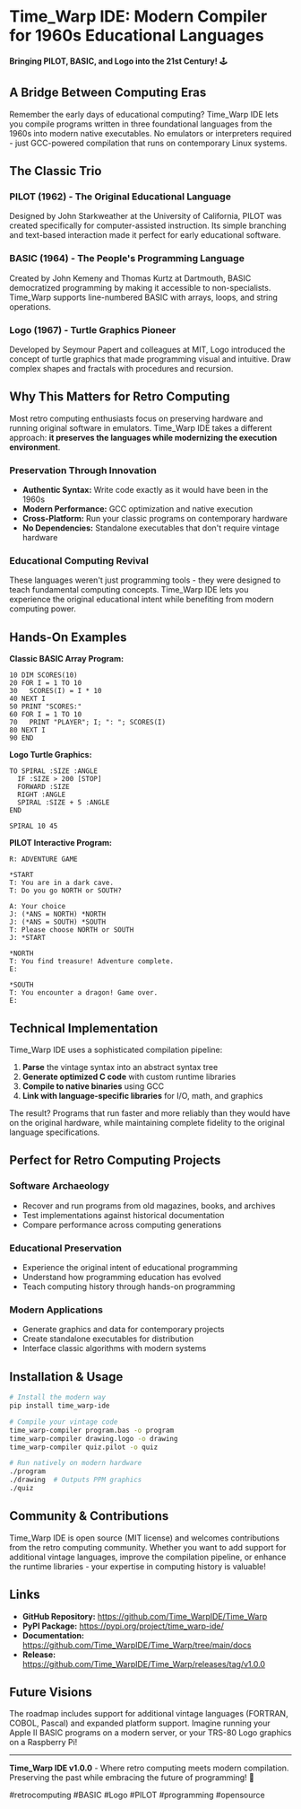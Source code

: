 # Time_Warp IDE: Modern Compiler for 1960s Educational Languages

**Bringing PILOT, BASIC, and Logo into the 21st Century!** 🕹️

## A Bridge Between Computing Eras

Remember the early days of educational computing? Time_Warp IDE lets you compile programs written in three foundational languages from the 1960s into modern native executables. No emulators or interpreters required - just GCC-powered compilation that runs on contemporary Linux systems.

## The Classic Trio

### **PILOT (1962)** - The Original Educational Language
Designed by John Starkweather at the University of California, PILOT was created specifically for computer-assisted instruction. Its simple branching and text-based interaction made it perfect for early educational software.

### **BASIC (1964)** - The People's Programming Language
Created by John Kemeny and Thomas Kurtz at Dartmouth, BASIC democratized programming by making it accessible to non-specialists. Time_Warp supports line-numbered BASIC with arrays, loops, and string operations.

### **Logo (1967)** - Turtle Graphics Pioneer
Developed by Seymour Papert and colleagues at MIT, Logo introduced the concept of turtle graphics that made programming visual and intuitive. Draw complex shapes and fractals with procedures and recursion.

## Why This Matters for Retro Computing

Most retro computing enthusiasts focus on preserving hardware and running original software in emulators. Time_Warp IDE takes a different approach: **it preserves the languages while modernizing the execution environment**.

### **Preservation Through Innovation**
- **Authentic Syntax:** Write code exactly as it would have been in the 1960s
- **Modern Performance:** GCC optimization and native execution
- **Cross-Platform:** Run your classic programs on contemporary hardware
- **No Dependencies:** Standalone executables that don't require vintage hardware

### **Educational Computing Revival**
These languages weren't just programming tools - they were designed to teach fundamental computing concepts. Time_Warp IDE lets you experience the original educational intent while benefiting from modern computing power.

## Hands-On Examples

**Classic BASIC Array Program:**
```basic
10 DIM SCORES(10)
20 FOR I = 1 TO 10
30   SCORES(I) = I * 10
40 NEXT I
50 PRINT "SCORES:"
60 FOR I = 1 TO 10
70   PRINT "PLAYER"; I; ": "; SCORES(I)
80 NEXT I
90 END
```

**Logo Turtle Graphics:**
```logo
TO SPIRAL :SIZE :ANGLE
  IF :SIZE > 200 [STOP]
  FORWARD :SIZE
  RIGHT :ANGLE
  SPIRAL :SIZE + 5 :ANGLE
END

SPIRAL 10 45
```

**PILOT Interactive Program:**
```pilot
R: ADVENTURE GAME

*START
T: You are in a dark cave.
T: Do you go NORTH or SOUTH?

A: Your choice
J: (*ANS = NORTH) *NORTH
J: (*ANS = SOUTH) *SOUTH
T: Please choose NORTH or SOUTH
J: *START

*NORTH
T: You find treasure! Adventure complete.
E:

*SOUTH
T: You encounter a dragon! Game over.
E:
```

## Technical Implementation

Time_Warp IDE uses a sophisticated compilation pipeline:
1. **Parse** the vintage syntax into an abstract syntax tree
2. **Generate optimized C code** with custom runtime libraries
3. **Compile to native binaries** using GCC
4. **Link with language-specific libraries** for I/O, math, and graphics

The result? Programs that run faster and more reliably than they would have on the original hardware, while maintaining complete fidelity to the original language specifications.

## Perfect for Retro Computing Projects

### **Software Archaeology**
- Recover and run programs from old magazines, books, and archives
- Test implementations against historical documentation
- Compare performance across computing generations

### **Educational Preservation**
- Experience the original intent of educational programming
- Understand how programming education has evolved
- Teach computing history through hands-on programming

### **Modern Applications**
- Generate graphics and data for contemporary projects
- Create standalone executables for distribution
- Interface classic algorithms with modern systems

## Installation & Usage

```bash
# Install the modern way
pip install time_warp-ide

# Compile your vintage code
time_warp-compiler program.bas -o program
time_warp-compiler drawing.logo -o drawing
time_warp-compiler quiz.pilot -o quiz

# Run natively on modern hardware
./program
./drawing  # Outputs PPM graphics
./quiz
```

## Community & Contributions

Time_Warp IDE is open source (MIT license) and welcomes contributions from the retro computing community. Whether you want to add support for additional vintage languages, improve the compilation pipeline, or enhance the runtime libraries - your expertise in computing history is valuable!

## Links

- **GitHub Repository:** <https://github.com/Time_WarpIDE/Time_Warp>
- **PyPI Package:** <https://pypi.org/project/time_warp-ide/>
- **Documentation:** <https://github.com/Time_WarpIDE/Time_Warp/tree/main/docs>
- **Release:** <https://github.com/Time_WarpIDE/Time_Warp/releases/tag/v1.0.0>

## Future Visions

The roadmap includes support for additional vintage languages (FORTRAN, COBOL, Pascal) and expanded platform support. Imagine running your Apple II BASIC programs on a modern server, or your TRS-80 Logo graphics on a Raspberry Pi!

---

**Time_Warp IDE v1.0.0** - Where retro computing meets modern compilation. Preserving the past while embracing the future of programming! 🌟

#retrocomputing #BASIC #Logo #PILOT #programming #opensource